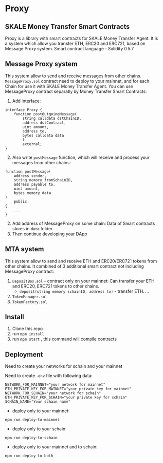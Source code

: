 # Proxy
## SKALE Money Transfer Smart Contracts

Proxy is a library with smart contracts for SKALE Money Transfer Agent. It is a system which allow you transfer ETH, ERC20 and ERC721, based on Message Proxy system.
Smart contract language - Solidity 0.5.7

## Message Proxy system

This system allow to send and receive messages from other chains.
`MessageProxy.sol` contract need to deploy to your mainnet, and for each Chain for use it with SKALE Money Transfer Agent.
You can use MessageProxy contract separatly by Money Transfer Smart Contracts:
1) Add interface:

```solidity
interface Proxy {
    function postOutgoingMessage(
        string calldata dstChainID, 
        address dstContract, 
        uint amount, 
        address to, 
        bytes calldata data
        ) 
        external;
}
```
2) Also write `postMessage` function, which will receive and process your messages from other chains:
```solidity
function postMessage(
    address sender, 
    string memory fromSchainID, 
    address payable to, 
    uint amount, 
    bytes memory data
) 
    public 
{
    ...
}
```
2) Add address of MessageProxy on some chain:
    Data of Smart contracts stores in `data` folder
3) Then continue developing your DApp

## MTA system
This system allow to send and receive ETH and ERC20/ERC721 tokens from other chains.
It combined of 3 additional smart contract not including MessageProxy contract:
1) `DepositBox.sol` - contract only on your mainnet:
    Can transfer your ETH and ERC20, ERC721 tokens to other chains.
     - `deposit(string memory schainID, address to)` - transfer ETH.
     ...
2) `TokenManager.sol`
3) `TokenFactory.sol`

## Install

1) Clone this repo
2) run `npm install`
3) run `npm start` , this command will compile contracts

## Deployment

Need to create your networks for schain and your mainnet

Need to create `.env` file with following data:

```
NETWORK_FOR_MAINNET="your network for mainnet"
ETH_PRIVATE_KEY_FOR_MAINNET="your private key for mainnet"
NETWORK_FOR_SCHAIN="your network for schain"
ETH_PRIVATE_KEY_FOR_SCHAIN="your private key for schain"
SCHAIN_NAME="Your schain name"
```

 - deploy only to your mainnet:

```
npm run deploy-to-mainnet
```

 - deploy only to your schain:

```
npm run deploy-to-schain
```

 - deploy only to your mainnet and to schain:

```
npm run deploy-to-both
```
